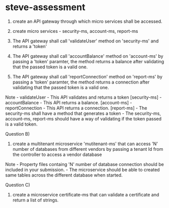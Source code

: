 # steve-assessment
1) create an API gateway through which micro services shall be accessed.

2) create micro services - security-ms, account-ms, report-ms

3) The API gateway shall call 'validateUser' method on 'security-ms' and returns a 'token'

4) The API gateway shall call 'accountBalance' method on 'account-ms' by passing a 'token' paramter, the method returns a balance after validating that the passed token is a valid one.  

4) The API gateway shall call 'reportConnection' method on 'report-ms' by passing a 'token' paramter, the method returns a connection after validating that the passed token is a valid one.  


Note - validateUser - This API validates and returns a token [security-ms]
         - accountBalance - This API returns a balance. [account-ms]
         - reportConnection - This API returns a connection. [report-ms]
         - The security-ms shall have a method that generates a token
         - The security-ms, account-ms, report-ms should have a way of validating if the token passed is a valid token.

Question B)

1) create a multitenant microservice 'mutitenant-ms' that can access 'N' number of databases from different vendors by passing a tenant Id from the controller to access a vendor database

Note - Property files containg 'N' number of database connection should be included in your submission.
     - The microservice should be able to created same tables across the different database when started.


Question C)
1) create a microservice certificate-ms that can validate a certificate and return a list of strings.
